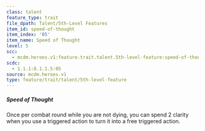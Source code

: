 ```yaml
---
class: talent
feature_type: trait
file_dpath: Talent/5th-Level Features
item_id: speed-of-thought
item_index: '05'
item_name: Speed of Thought
level: 5
scc:
  - mcdm.heroes.v1:feature.trait.talent.5th-level-feature:speed-of-thought
scdc:
  - 1.1.1:8.1.1.5:05
source: mcdm.heroes.v1
type: feature/trait/talent/5th-level-feature
---
```


##### Speed of Thought

Once per combat round while you are not dying, you can spend 2 clarity when you use a triggered action to turn it into a free triggered action.
